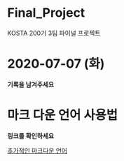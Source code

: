 # Final_Project
KOSTA 200기 3팀 파이널 프로젝트

# 2020-07-07 (화)
**기록을 남겨주세요**

# 마크 다운 언어 사용법
**링크를 확인하세요**

[추가적인 마크다운 언어](https://gist.github.com/ihoneymon/652be052a0727ad59601)


